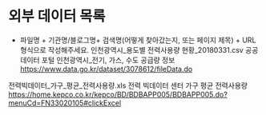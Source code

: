 ﻿# 외부 데이터 목록

* 파일명 + 기관명/블로그명+ 검색명(어떻게 찾아갔는지, 또는 페이지 제목) + URL 형식으로 작성해주세요.
인천광역시_용도별 전력사용량 현황_20180331.csv
공공데이터 포털
인천광역시_전기, 가스, 수도 공급량 정보
https://www.data.go.kr/dataset/3078612/fileData.do

전력빅데이터_가구_평균_전력사용량.xls
전력 빅데이터 센터
가구 평균 전력사용량
https://home.kepco.co.kr/kepco/BD/BDBAPP005/BDBAPP005.do?menuCd=FN33020105#clickExcel